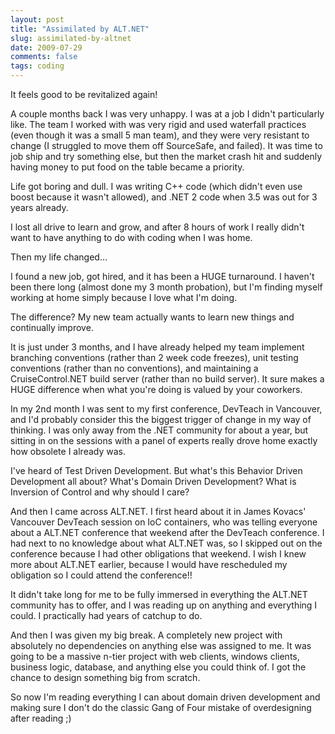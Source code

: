 ```yaml
---
layout: post
title: "Assimilated by ALT.NET"
slug: assimilated-by-altnet
date: 2009-07-29
comments: false
tags: coding
---
```

It feels good to be revitalized again!

A couple months back I was very unhappy.  I was at a job I didn't particularly like.  The team I worked with was very rigid and used waterfall practices (even though it was a small 5 man team), and they were very resistant to change (I struggled to move them off SourceSafe, and failed).  It was time to job ship and try something else, but then the market crash hit and suddenly having money to put food on the table became a priority.

Life got boring and dull.  I was writing C++ code (which didn't even use boost because it wasn't allowed), and .NET 2 code when 3.5 was out for 3 years already.

I lost all drive to learn and grow, and after 8 hours of work I really didn't want to have anything to do with coding when I was home.

Then my life changed...

I found a new job, got hired, and it has been a HUGE turnaround.  I haven't been there long (almost done my 3 month probation), but I'm finding myself working at home simply because I love what I'm doing.

The difference?  My new team actually wants to learn new things and continually improve.

It is just under 3 months, and I have already helped my team implement branching conventions (rather than 2 week code freezes), unit testing conventions (rather than no conventions), and maintaining a CruiseControl.NET build server (rather than no build server).  It sure makes a HUGE difference when what you're doing is valued by your coworkers.

In my 2nd month I was sent to my first conference, DevTeach in Vancouver, and I'd probably consider this the biggest trigger of change in my way of thinking.  I was only away from the .NET community for about a year, but sitting in on the sessions with a panel of experts really drove home exactly how obsolete I already was.

I've heard of Test Driven Development.  But what's this Behavior Driven Development all about?  What's Domain Driven Development?  What is Inversion of Control and why should I care?

And then I came across ALT.NET.  I first heard about it in James Kovacs' Vancouver DevTeach session on IoC containers, who was telling everyone about a ALT.NET conference that weekend after the DevTeach conference.  I had next to no knowledge about what ALT.NET was, so I skipped out on the conference because I had other obligations that weekend.  I wish I knew more about ALT.NET earlier, because I would have rescheduled my obligation so I could attend the conference!!

It didn't take long for me to be fully immersed in everything the ALT.NET community has to offer, and I was reading up on anything and everything I could.  I practically had years of catchup to do.

And then I was given my big break.  A completely new project with absolutely no dependencies on anything else was assigned to me.  It was going to be a massive n-tier project with web clients, windows clients, business logic, database, and anything else you could think of.  I got the chance to design something big from scratch.

So now I'm reading everything I can about domain driven development and making sure I don't do the classic Gang of Four mistake of overdesigning after reading ;)
